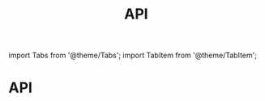 ﻿---
title: API
sidebar_position: 5
---

import Tabs from '@theme/Tabs';
import TabItem from '@theme/TabItem';


# API
